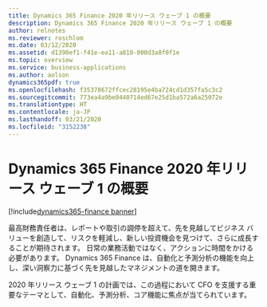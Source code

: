 ```yaml
---
title: Dynamics 365 Finance 2020 年リリース ウェーブ 1 の概要
description: Dynamics 365 Finance 2020 年リリース ウェーブ 1 の概要
author: relnotes
ms.reviewer: roschlom
ms.date: 03/12/2020
ms.assetid: d1390ef1-f41e-ea11-a810-000d3a8f0f1e
ms.topic: overview
ms.service: business-applications
ms.author: aolson
dynamics365pdf: true
ms.openlocfilehash: f35378672ffcec28195e4ba724cd1d357fa5c3c2
ms.sourcegitcommit: 773ea4a9be0440714ed67e25d1ba572a6a25072e
ms.translationtype: HT
ms.contentlocale: ja-JP
ms.lasthandoff: 03/21/2020
ms.locfileid: "3152238"
---
```

# <a name="overview-of-dynamics-365-finance-2020-release-wave-1"></a>Dynamics 365 Finance 2020 年リリース ウェーブ 1 の概要
[!include[dynamics365-finance banner](../includes/dynamics365-finance.md)]

<!--overview start-->
最高財務責任者は、レポートや取引の調停を超えて、先を見越してビジネス バリューを創造して、リスクを軽減し、新しい投資機会を見つけて、さらに成長することが期待されます。 日常の業務活動ではなく、アクションに時間をかける必要があります。 Dynamics 365 Finance は、自動化と予測分析の機能を向上し、深い洞察力に基づく先を見越したマネジメントの道を開きます。 

2020 年リリース ウェーブ 1 の計画では、この過程において CFO を支援する重要なテーマとして、自動化、予測分析、コア機能に焦点が当てられています。
<!--overview end-->